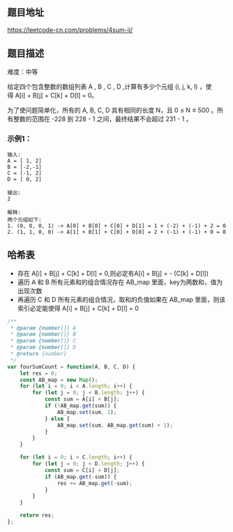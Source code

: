 ## 题目地址

https://leetcode-cn.com/problems/4sum-ii/

## 题目描述

难度：中等

给定四个包含整数的数组列表 A , B , C , D ,计算有多少个元组 (i, j, k, l) ，使得 A[i] + B[j] + C[k] + D[l] = 0。

为了使问题简单化，所有的 A, B, C, D 具有相同的长度 N，且 0 ≤ N ≤ 500 。所有整数的范围在 -228 到 228 - 1 之间，最终结果不会超过 231 - 1 。

### 示例1：

```
输入:
A = [ 1, 2]
B = [-2,-1]
C = [-1, 2]
D = [ 0, 2]

输出:
2

解释:
两个元组如下:
1. (0, 0, 0, 1) -> A[0] + B[0] + C[0] + D[1] = 1 + (-2) + (-1) + 2 = 0
2. (1, 1, 0, 0) -> A[1] + B[1] + C[0] + D[0] = 2 + (-1) + (-1) + 0 = 0
```

## 哈希表

- 存在 A[i] + B[j] + C[k] + D[l] = 0,则必定有A[i] + B[j] = - (C[k] + D[l])
- 遍历 A 和 B 所有元素和的组合情况存在 AB_map 里面，key为两数和，值为出现次数
- 再遍历 C 和 D 所有元素的组合情况，取和的负值如果在 AB_map 里面，则该索引必定能使得 A[i] + B[j] + C[k] + D[l] = 0

```js
/**
 * @param {number[]} A
 * @param {number[]} B
 * @param {number[]} C
 * @param {number[]} D
 * @return {number}
 */
var fourSumCount = function(A, B, C, D) {
    let res = 0;
    const AB_map = new Map();
    for (let i = 0; i < A.length; i++) {
        for (let j = 0; j < B.length; j++) {
            const sum = A[i] + B[j];
            if (!AB_map.get(sum)) {
                AB_map.set(sum, 1);
            } else {
                AB_map.set(sum, AB_map.get(sum) + 1);
            }
        }
    }

    for (let i = 0; i < C.length; i++) {
        for (let j = 0; j < D.length; j++) {
            const sum = C[i] + D[j];
            if (AB_map.get(-sum)) {
                res += AB_map.get(-sum);
            }
        }
    }

    return res;
};
```
